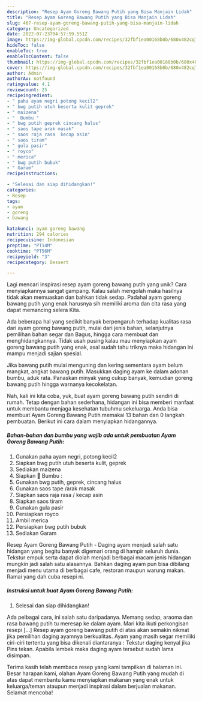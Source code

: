 ```yaml
---
description: "Resep Ayam Goreng Bawang Putih yang Bisa Manjain Lidah"
title: "Resep Ayam Goreng Bawang Putih yang Bisa Manjain Lidah"
slug: 467-resep-ayam-goreng-bawang-putih-yang-bisa-manjain-lidah
category: Uncategorized
date: 2022-07-23T04:57:59.551Z
image: https://img-global.cpcdn.com/recipes/32fbf1ea00168b0b/680x482cq70/ayam-goreng-bawang-putih-foto-resep-utama.jpg
hideToc: false
enableToc: true
enableTocContent: false
thumbnail: https://img-global.cpcdn.com/recipes/32fbf1ea00168b0b/680x482cq70/ayam-goreng-bawang-putih-foto-resep-utama.jpg
cover: https://img-global.cpcdn.com/recipes/32fbf1ea00168b0b/680x482cq70/ayam-goreng-bawang-putih-foto-resep-utama.jpg
author: Admin
authorAv: notfound
ratingvalue: 4.1
reviewcount: 25
recipeingredient:
- " paha ayam negri potong kecil2"
- " bwg putih utuh beserta kulit geprek"
- " maizena"
- "  Bumbu "
- " bwg putih geprek cincang halus"
- " saos tape arak masak"
- " saos raja rasa  kecap asin"
- " saos tiram"
- " gula pasir"
- " royco"
- " merica"
- " bwg putih bubuk"
- " Garam"
recipeinstructions:

- "Selesai dan siap dihidangkan!"
categories:
- Resep
tags:
- ayam
- goreng
- bawang

katakunci: ayam goreng bawang 
nutrition: 294 calories
recipecuisine: Indonesian
preptime: "PT14M"
cooktime: "PT56M"
recipeyield: "3"
recipecategory: Dessert

---
```





Lagi mencari inspirasi resep ayam goreng bawang putih yang unik? Cara menyiapkannya sangat gampang. Kalau salah mengolah maka hasilnya tidak akan memuaskan dan bahkan tidak sedap. Padahal ayam goreng bawang putih yang enak harusnya sih memiliki aroma dan cita rasa yang dapat memancing selera Kita.





Ada beberapa hal yang sedikit banyak berpengaruh terhadap kualitas rasa dari ayam goreng bawang putih, mulai dari jenis bahan, selanjutnya pemilihan bahan segar dan Bagus, hingga cara membuat dan menghidangkannya. Tidak usah pusing kalau mau menyiapkan ayam goreng bawang putih yang enak,      asal sudah tahu triknya maka hidangan ini mampu menjadi sajian spesial.














Jika bawang putih mulai menguning dan kering sementara ayam belum mangkat, angkat bawang putih. Masukkan daging ayam ke dalam adonan bumbu, aduk rata. Panaskan minyak yang cukup banyak, kemudian goreng bawang putih hingga warnanya kecokelatan.






Nah, kali ini kita coba, yuk, buat ayam goreng bawang putih sendiri di rumah. Tetap dengan bahan sederhana, hidangan ini bisa memberi manfaat untuk membantu menjaga kesehatan tubuhmu sekeluarga. Anda bisa membuat Ayam Goreng Bawang Putih memakai 13 bahan dan 0 langkah pembuatan. Berikut ini cara dalam menyiapkan hidangannya.

<!--inarticleads1-->

##### Bahan-bahan dan bumbu yang wajib ada untuk pembuatan Ayam Goreng Bawang Putih:

1. Gunakan  paha ayam negri, potong kecil2
1. Siapkan  bwg putih utuh beserta kulit, geprek
1. Sediakan  maizena
1. Siapkan  🌸 Bumbu :
1. Gunakan  bwg putih, geprek, cincang halus
1. Gunakan  saos tape /arak masak
1. Siapkan  saos raja rasa / kecap asin
1. Siapkan  saos tiram
1. Gunakan  gula pasir
1. Persiapkan  royco
1. Ambil  merica
1. Persiapkan  bwg putih bubuk
1. Sediakan  Garam


Resep Ayam Goreng Bawang Putih - Daging ayam menjadi salah satu hidangan yang begitu banyak digemari orang di hampir seluruh dunia. Tekstur empuk serta dapat diolah menjadi berbagai macam jenis hidangan mungkin jadi salah satu alasannya. Bahkan daging ayam pun bisa dibilang menjadi menu utama di berbagai cafe, restoran maupun warung makan. Ramai yang dah cuba resepi ni. 

<!--inarticleads2-->

##### Instruksi untuk buat Ayam Goreng Bawang Putih:


1. Selesai dan siap dihidangkan!

Ada pelbagai cara, ini salah satu daripadanya. Memang sedap, araoma dan rasa bawang putih tu meresap ke dalam ayam. Mari kita ikuti perkongisan resepi […] Resep ayam goreng bawang putih di atas akan semakin nikmat jika pemilihan daging ayamnya berkualitas. Ayam yang masih segar memiliki ciri-ciri tertentu yang bisa dikenali diantaranya : Tekstur daging kenyal jika Pins tekan. Apabila lembek maka daging ayam tersebut sudah lama disimpan. 

Terima kasih telah membaca resep yang kami tampilkan di halaman ini. Besar harapan kami, olahan Ayam Goreng Bawang Putih yang mudah di atas dapat membantu kamu menyiapkan makanan yang enak untuk keluarga/teman ataupun menjadi inspirasi dalam berjualan makanan. Selamat mencoba!
